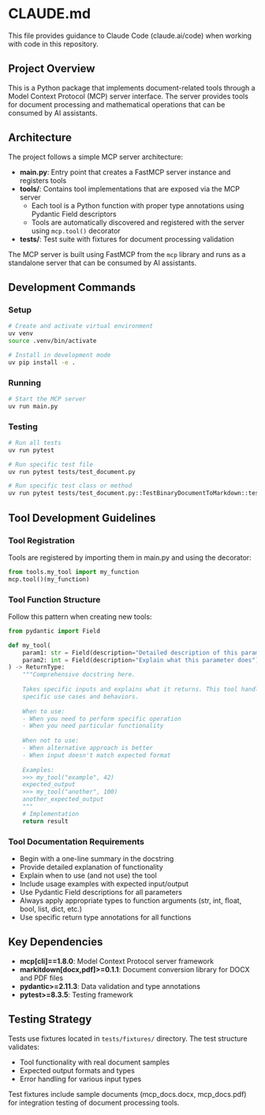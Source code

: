 # CLAUDE.md

This file provides guidance to Claude Code (claude.ai/code) when working with code in this repository.

## Project Overview

This is a Python package that implements document-related tools through a Model Context Protocol (MCP) server interface. The server provides tools for document processing and mathematical operations that can be consumed by AI assistants.

## Architecture

The project follows a simple MCP server architecture:

- **main.py**: Entry point that creates a FastMCP server instance and registers tools
- **tools/**: Contains tool implementations that are exposed via the MCP server
  - Each tool is a Python function with proper type annotations using Pydantic Field descriptors
  - Tools are automatically discovered and registered with the server using `mcp.tool()` decorator
- **tests/**: Test suite with fixtures for document processing validation

The MCP server is built using FastMCP from the `mcp` library and runs as a standalone server that can be consumed by AI assistants.

## Development Commands

### Setup
```bash
# Create and activate virtual environment
uv venv
source .venv/bin/activate

# Install in development mode
uv pip install -e .
```

### Running
```bash
# Start the MCP server
uv run main.py
```

### Testing
```bash
# Run all tests
uv run pytest

# Run specific test file
uv run pytest tests/test_document.py

# Run specific test class or method
uv run pytest tests/test_document.py::TestBinaryDocumentToMarkdown::test_binary_document_to_markdown_with_docx
```

## Tool Development Guidelines

### Tool Registration
Tools are registered by importing them in main.py and using the decorator:
```python
from tools.my_tool import my_function
mcp.tool()(my_function)
```

### Tool Function Structure
Follow this pattern when creating new tools:

```python
from pydantic import Field

def my_tool(
    param1: str = Field(description="Detailed description of this parameter"),
    param2: int = Field(description="Explain what this parameter does")
) -> ReturnType:
    """Comprehensive docstring here.
    
    Takes specific inputs and explains what it returns. This tool handles
    specific use cases and behaviors.
    
    When to use:
    - When you need to perform specific operation
    - When you need particular functionality
    
    When not to use:
    - When alternative approach is better
    - When input doesn't match expected format
    
    Examples:
    >>> my_tool("example", 42)
    expected_output
    >>> my_tool("another", 100) 
    another_expected_output
    """
    # Implementation
    return result
```

### Tool Documentation Requirements
- Begin with a one-line summary in the docstring
- Provide detailed explanation of functionality
- Explain when to use (and not use) the tool
- Include usage examples with expected input/output
- Use Pydantic Field descriptions for all parameters
- Always apply appropriate types to function arguments (str, int, float, bool, list, dict, etc.)
- Use specific return type annotations for all functions

## Key Dependencies

- **mcp[cli]==1.8.0**: Model Context Protocol server framework
- **markitdown[docx,pdf]>=0.1.1**: Document conversion library for DOCX and PDF files
- **pydantic>=2.11.3**: Data validation and type annotations
- **pytest>=8.3.5**: Testing framework

## Testing Strategy

Tests use fixtures located in `tests/fixtures/` directory. The test structure validates:
- Tool functionality with real document samples
- Expected output formats and types
- Error handling for various input types

Test fixtures include sample documents (mcp_docs.docx, mcp_docs.pdf) for integration testing of document processing tools.
